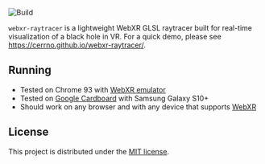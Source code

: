 ![Build](https://github.com/cerrno/webxr-raytracer/actions/workflows/main.yml/badge.svg)

`webxr-raytracer` is a lightweight WebXR GLSL raytracer built for real-time visualization of a black hole in VR. For a quick demo, please see https://cerrno.github.io/webxr-raytracer/.

## Running
- Tested on Chrome 93 with [WebXR emulator](https://chrome.google.com/webstore/detail/webxr-api-emulator/mjddjgeghkdijejnciaefnkjmkafnnje?hl=en)
- Tested on [Google Cardboard](https://arvr.google.com/cardboard/) with Samsung Galaxy S10+
- Should work on any browser and with any device that supports [WebXR](https://developer.mozilla.org/en-US/docs/Web/API/WebXR_Device_API)

## License
This project is distributed under the [MIT license](LICENSE.md).
